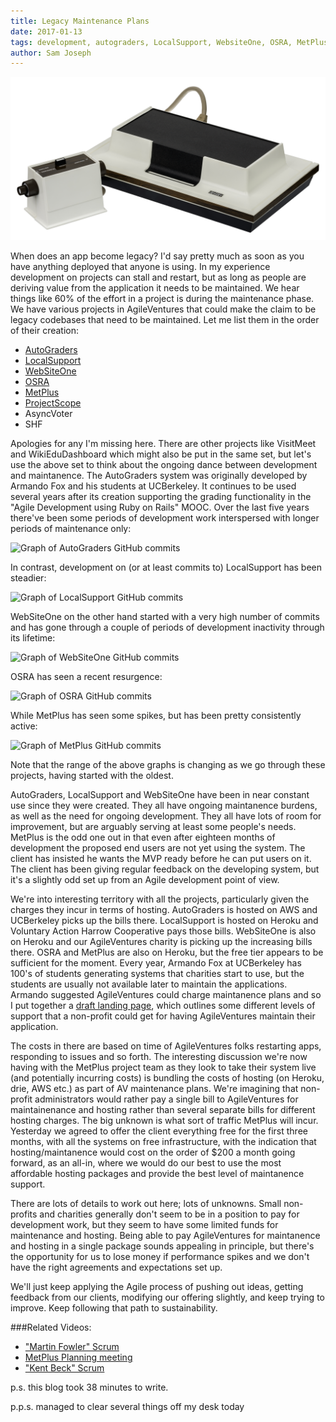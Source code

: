 ```yaml
---
title: Legacy Maintenance Plans
date: 2017-01-13
tags: development, autograders, LocalSupport, WebsiteOne, OSRA, MetPlus, ProjectScope, activity, graphs
author: Sam Joseph
---
```


![legacy code](/images/legacy_code.jpg)

When does an app become legacy?  I'd say pretty much as soon as you have anything deployed that anyone is using.  In my experience development on projects can stall and restart, but as long as people are deriving value from the application it needs to be maintained.  We hear things like 60% of the effort in a project is during the maintenance phase.  We have various projects in AgileVentures that could make the claim to be legacy codebases that need to be maintained.  Let me list them in the order of their creation:

* [AutoGraders](https://github.com/saasbook/rag)
* [LocalSupport](https://github.com/AgileVentures/LocalSupport)
* [WebSiteOne](https://github.com/AgileVentures/WebsiteOne)
* [OSRA](https://github.com/AgileVentures/OSRA)
* [MetPlus](https://github.com/AgileVentures/MetPlus_PETS)
* [ProjectScope](https://github.com/AgileVentures/ProjectScope)
* AsyncVoter
* SHF

Apologies for any I'm missing here.  There are other projects like VisitMeet and WikiEduDashboard which might also be put in the same set, but let's use the above set to think about the ongoing dance between development and maintanence.  The AutoGraders system was originally developed by Armando Fox and his students at UCBerkeley.  It continues to be used several years after its creation supporting the grading functionality in the "Agile Development using Ruby on Rails" MOOC.  Over the last five years there've been some periods of development work interspersed with longer periods of maintenance only:

![Graph of AutoGraders GitHub commits](https://www.dropbox.com/s/xrvi8kz6fcb22o8/Screenshot%202017-01-13%2010.04.12.png?dl=1)

In contrast, development on (or at least commits to) LocalSupport has been steadier:

![Graph of LocalSupport GitHub commits](https://www.dropbox.com/s/ro02xadm97z56q1/Screenshot%202017-01-13%2010.05.43.png?dl=1)

WebSiteOne on the other hand started with a very high number of commits and has gone through a couple of periods of development inactivity through its lifetime:

![Graph of WebSiteOne GitHub commits](https://www.dropbox.com/s/rmk1xa5p17jcjse/Screenshot%202017-01-13%2010.06.44.png?dl=1)

OSRA has seen a recent resurgence:

![Graph of OSRA GitHub commits](https://www.dropbox.com/s/lzqb77smnux7hc8/Screenshot%202017-01-13%2010.08.13.png?dl=1)

While MetPlus has seen some spikes, but has been pretty consistently active:

![Graph of MetPlus GitHub commits](https://www.dropbox.com/s/fj2a6hk0a0esliz/Screenshot%202017-01-13%2010.09.39.png?dl=1)

Note that the range of the above graphs is changing as we go through these projects, having started with the oldest.  

AutoGraders, LocalSupport and WebSiteOne have been in near constant use since they were created.  They all have ongoing maintanence burdens, as well as the need for ongoing development.  They all have lots of room for improvement, but are arguably serving at least some people's needs.  MetPlus is the odd one out in that even after eighteen months of development the proposed end users are not yet using the system.  The client has insisted he wants the MVP ready before he can put users on it.  The client has been giving regular feedback on the developing system, but it's a slightly odd set up from an Agile development point of view.

We're into interesting territory with all the projects, particularly given the charges they incur in terms of hosting.  AutoGraders is hosted on AWS and UCBerkeley picks up the bills there.  LocalSupport is hosted on Heroku and Voluntary Action Harrow Cooperative pays those bills.  WebSiteOne is also on Heroku and our AgileVentures charity is picking up the increasing bills there.  OSRA and MetPlus are also on Heroku, but the free tier appears to be sufficient for the moment.  Every year, Armando Fox at UCBerkeley has 100's of students generating systems that charities start to use, but the students are usually not available later to maintain the applications.  Armando suggested AgileVentures could charge maintanence plans and so I put together a [draft landing page](http://www.agileventures.org/nonprofit-basic-support), which outlines some different levels of support that a non-profit could get for having AgileVentures maintain their application.

The costs in there are based on time of AgileVentures folks restarting apps, responding to issues and so forth.  The interesting discussion we're now having with the MetPlus project team as they look to take their system live (and potentially incurring costs) is bundling the costs of hosting (on Heroku, drie, AWS etc.) as part of AV maintenance plans.  We're imagining that non-profit administrators would rather pay a single bill to AgileVentures for maintainenance and hosting rather than several separate bills for different hosting charges.  The big unknown is what sort of traffic MetPlus will incur.  Yesterday we agreed to offer the client everything free for the first three months, with all the systems on free infrastructure, with the indication that hosting/maintanence would cost on the order of $200 a month going forward, as an all-in, where we would do our best to use the most affordable hosting packages and provide the best level of maintanence support.

There are lots of details to work out here; lots of unknowns.  Small non-profits and charities generally don't seem to be in a position to pay for development work, but they seem to have some limited funds for maintenance and hosting.  Being able to pay AgileVentures for maintanence and hosting in a single package sounds appealing in principle, but there's the opportunity for us to lose money if performance spikes and we don't have the right agreements and expectations set up.

We'll just keep applying the Agile process of pushing out ideas, getting feedback from our clients, modifying our offering slightly, and keep trying to improve.  Keep following that path to sustainability.

###Related Videos:

* ["Martin Fowler" Scrum](https://www.youtube.com/watch?v=MvMgbBya2Bk)
* [MetPlus Planning meeting ](https://www.youtube.com/watch?v=Olz0s99GhVQ)
* ["Kent Beck" Scrum](https://www.youtube.com/watch?v=dEanyrCUjOQ)

p.s. this blog took 38 minutes to write.

p.p.s. managed to clear several things off my desk today
